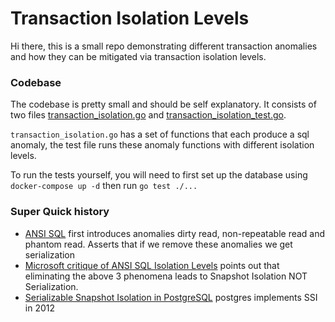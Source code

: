 # Transaction Isolation Levels
Hi there, this is a small repo demonstrating different transaction anomalies and how they can be mitigated via transaction isolation levels.

### Codebase
The codebase is pretty small and should be self explanatory. It consists of two files [transaction_isolation.go](https://github.com/justin-yoon/transaction-isolation/blob/master/transaction_isolation.go) and [transaction_isolation_test.go](https://github.com/justin-yoon/transaction-isolation/blob/master/transaction_isolation_test.go).

`transaction_isolation.go` has a set of functions that each produce a sql anomaly, the test file runs these anomaly functions with different isolation levels.

To run the tests yourself, you will need to first set up the database using `docker-compose up -d` then run `go test ./...`
### Super Quick history
* [ANSI SQL](http://www.adp-gmbh.ch/ora/misc/isolation_level.html) first introduces anomalies dirty read, non-repeatable read and phantom read. Asserts that if we remove these anomalies we get serialization
* [Microsoft critique of ANSI SQL Isolation Levels](https://www.cs.umb.edu/cs734/CritiqueANSI_Iso.pdf) points out that eliminating the above 3 phenomena leads to Snapshot Isolation NOT Serialization.
* [Serializable Snapshot Isolation in PostgreSQL](https://arxiv.org/pdf/1208.4179.pdf) postgres implements SSI in 2012

